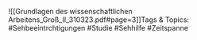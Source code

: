 
![[Grundlagen des wissenschaftlichen Arbeitens_Groß_II_310323.pdf#page=3]]Tags & Topics:
   #Sehbeeintrchtigungen
   #Studie
   #Sehhilfe
   #Zeitspanne